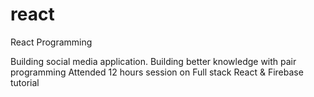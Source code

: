 # react
React Programming


Building social media application.
Building better knowledge with pair programming
Attended 12 hours session on Full stack React & Firebase tutorial

